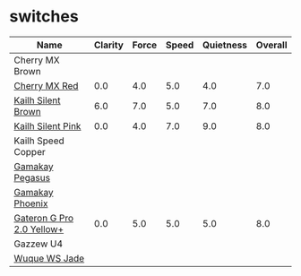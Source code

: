 # switches

| Name                                                       | Clarity | Force | Speed | Quietness | Overall |
| ---------------------------------------------------------- | ------- | ----- | ----- | --------- | ------- |
| Cherry MX Brown                                            |         |       |       |           |         |
| [Cherry MX Red](./cherry_mx_red.md)                        | 0.0     | 4.0   | 5.0   | 4.0       | 7.0     |
| [Kailh Silent Brown](./kailh_silent_brown.md)              | 6.0     | 7.0   | 5.0   | 7.0       | 8.0     |
| [Kailh Silent Pink](./kailh_silent_pink.md)                | 0.0     | 4.0   | 7.0   | 9.0       | 8.0     |
| Kailh Speed Copper                                         |         |       |       |           |         |
| [Gamakay Pegasus](./gamakay_pegasus.md)                    |         |       |       |           |         |
| [Gamakay Phoenix](./gamakay_phoenix.md)                    |         |       |       |           |         |
| [Gateron G Pro 2.0 Yellow+](./gateron_g_pro_2.0_yellow.md) | 0.0     | 5.0   | 5.0   | 5.0       | 8.0     |
| Gazzew U4                                                  |         |       |       |           |         |
| [Wuque WS Jade](./wuque_ws_jade.md)                        |         |       |       |           |         |
